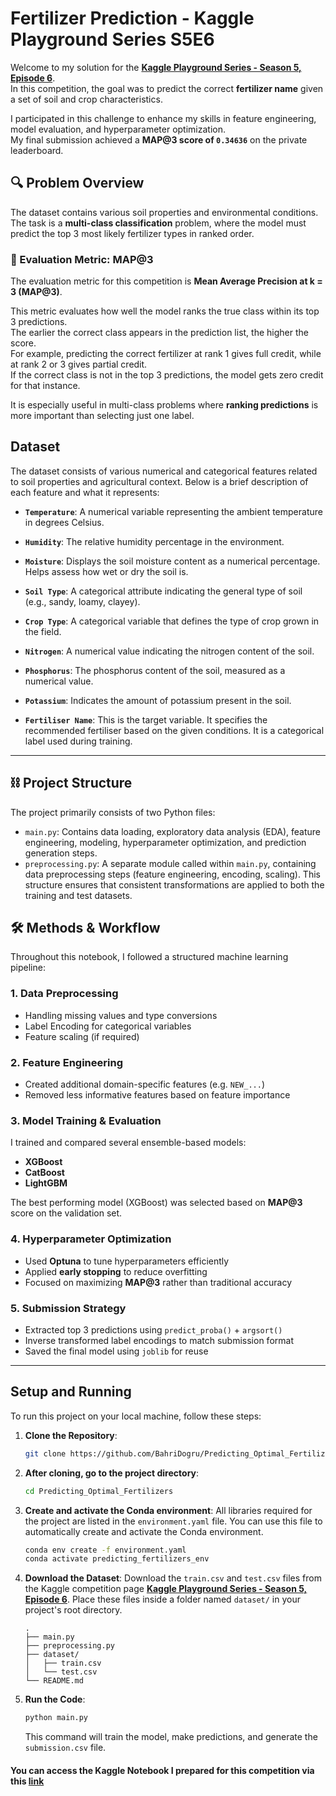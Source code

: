 #  Fertilizer Prediction - Kaggle Playground Series S5E6

Welcome to my solution for the **[Kaggle Playground Series - Season 5, Episode 6](https://www.kaggle.com/competitions/playground-series-s5e6/overview)**.  
In this competition, the goal was to predict the correct **fertilizer name** given a set of soil and crop characteristics.

I participated in this challenge to enhance my skills in feature engineering, model evaluation, and hyperparameter optimization.  
My final submission achieved a **MAP@3 score of `0.34636`** on the private leaderboard.

## 🔍 Problem Overview

The dataset contains various soil properties and environmental conditions.  
The task is a **multi-class classification** problem, where the model must predict the top 3 most likely fertilizer types in ranked order.

### 🧮 Evaluation Metric: MAP@3

The evaluation metric for this competition is **Mean Average Precision at k = 3 (MAP@3)**.

This metric evaluates how well the model ranks the true class within its top 3 predictions.  
The earlier the correct class appears in the prediction list, the higher the score.  
For example, predicting the correct fertilizer at rank 1 gives full credit, while at rank 2 or 3 gives partial credit.  
If the correct class is not in the top 3 predictions, the model gets zero credit for that instance.

It is especially useful in multi-class problems where **ranking predictions** is more important than selecting just one label.

Dataset
---
The dataset consists of various numerical and categorical features related to soil properties and agricultural context. Below is a brief description of each feature and what it represents:

* **`Temperature`**: A numerical variable representing the ambient temperature in degrees Celsius. 

* **`Humidity`**: The relative humidity percentage in the environment.

* **`Moisture`**: Displays the soil moisture content as a numerical percentage. Helps assess how wet or dry the soil is.

* **`Soil Type`**: A categorical attribute indicating the general type of soil (e.g., sandy, loamy, clayey). 

* **`Crop Type`**: A categorical variable that defines the type of crop grown in the field. 

* **`Nitrogen`**: A numerical value indicating the nitrogen content of the soil. 

* **`Phosphorus`**: The phosphorus content of the soil, measured as a numerical value. 

* **`Potassium`**: Indicates the amount of potassium present in the soil.

* **`Fertiliser Name`**: This is the target variable. It specifies the recommended fertiliser based on the given conditions. It is a categorical label used during training.


---

## ⛓️ Project Structure

The project primarily consists of two Python files:
- `main.py`: Contains data loading, exploratory data analysis (EDA), feature engineering, modeling, hyperparameter optimization, and prediction generation steps.
- `preprocessing.py`: A separate module called within `main.py`, containing data preprocessing steps (feature engineering, encoding, scaling). This structure ensures that consistent transformations are applied to both the training and test datasets.


## 🛠️ Methods & Workflow

Throughout this notebook, I followed a structured machine learning pipeline:

### 1. Data Preprocessing
- Handling missing values and type conversions
- Label Encoding for categorical variables
- Feature scaling (if required)

### 2. Feature Engineering
- Created additional domain-specific features (e.g. `NEW_...`)
- Removed less informative features based on feature importance

### 3. Model Training & Evaluation
I trained and compared several ensemble-based models:
- **XGBoost**
- **CatBoost**
- **LightGBM**

The best performing model (XGBoost) was selected based on **MAP@3** score on the validation set.

### 4. Hyperparameter Optimization
- Used **Optuna** to tune hyperparameters efficiently
- Applied **early stopping** to reduce overfitting
- Focused on maximizing **MAP@3** rather than traditional accuracy


### 5. Submission Strategy
- Extracted top 3 predictions using `predict_proba()` + `argsort()`
- Inverse transformed label encodings to match submission format
- Saved the final model using `joblib` for reuse

---

## Setup and Running

To run this project on your local machine, follow these steps:

1.  **Clone the Repository**:
    ```bash
    git clone https://github.com/BahriDogru/Predicting_Optimal_Fertilizers.git
    ```
2.  **After cloning, go to the project directory**:
    ```bash
    cd Predicting_Optimal_Fertilizers
    ```
3. **Create and activate the Conda environment**:
    All libraries required for the project are listed in the `environment.yaml` file.
    You can use this file to automatically create and activate the Conda environment.
    ```bash
    conda env create -f environment.yaml
    conda activate predicting_fertilizers_env
    ```
4. **Download the Dataset**:
    Download the `train.csv` and `test.csv` files from the Kaggle competition page **[Kaggle Playground Series - Season 5, Episode 6](https://www.kaggle.com/competitions/playground-series-s5e6/overview)**. Place these files inside a folder named `dataset/` in your project's root directory.
    ```
    .
    ├── main.py
    ├── preprocessing.py
    ├── dataset/
    │   ├── train.csv
    │   └── test.csv
    └── README.md
    ```
5. **Run the Code**:
    ```bash
    python main.py
    ```
    This command will train the model, make predictions, and generate the `submission.csv` file.


#### You can access the Kaggle Notebook I prepared for this competition via this [link](https://www.kaggle.com/code/bahridgr/fertilizer-prediction-kaggle-competition)
